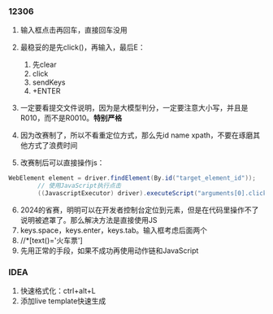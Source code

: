 ### 12306

1. 输入框点击再回车，直接回车没用
2. 最稳妥的是先click()，再输入，最后E：
   1. 先clear
   2. click
   3. sendKeys
   4. +ENTER

3. 一定要看提交文件说明，因为是大模型判分，一定要注意大小写，并且是R010，而不是R0010。**特别严格**
4. 因为改赛制了，所以不看重定位方式，那么先id name xpath，不要在琢磨其他方式了浪费时间
5. 改赛制后可以直接操作js：

```java
WebElement element = driver.findElement(By.id("target_element_id"));
        // 使用JavaScript执行点击
        ((JavascriptExecutor) driver).executeScript("arguments[0].click();", element);
```

6. 2024的省赛，明明可以在开发者控制台定位到元素，但是在代码里操作不了说明被遮罩了。那么解决方法是直接使用JS
7. keys.space，keys.enter，keys.tab。输入框考虑后面两个
8. //*[text()='火车票']
9. 先用正常的手段，如果不成功再使用动作链和JavaScript











### IDEA

1. 快速格式化：ctrl+alt+L
2. 添加live template快速生成
